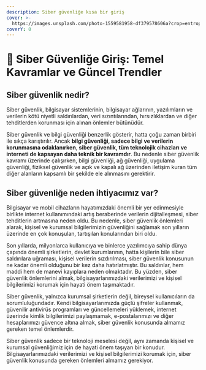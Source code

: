 ```yaml
---
description: Siber güvenliğe kısa bir giriş
cover: >-
  https://images.unsplash.com/photo-1559581958-df379578606a?crop=entropy&cs=tinysrgb&fm=jpg&ixid=MnwxOTcwMjR8MHwxfHNlYXJjaHwxMHx8Y3liZXIlMjBzZWN1cml0eXxlbnwwfHx8fDE2NzkwMTUzODI&ixlib=rb-4.0.3&q=80
coverY: 0
---
```


# 🥷 Siber Güvenliğe Giriş: Temel Kavramlar ve Güncel Trendler

## Siber güvenlik nedir?

Siber güvenlik, bilgisayar sistemlerinin, bilgisayar ağlarının, yazılımların ve verilerin kötü niyetli saldırılardan, veri sızıntılarından, hırsızlıklardan ve diğer tehditlerden korunması için alınan önlemler bütünüdür.&#x20;

Siber güvenlik ve bilgi güvenliği benzerlik gösterir, hatta çoğu zaman birbiri ile sıkça karıştırılır. Ancak **bilgi güvenliği, sadece bilgi ve verilerin korunmasına odaklanırken**, **siber güvenlik, tüm teknolojik cihazları ve interneti de kapsayan daha teknik bir kavramdır**. Bu nedenle siber güvenlik kavramı üzerinde çalışırken, bilgi güvenliği, ağ güvenliği, uygulama güvenliği, fiziksel güvenlik ve açık ve kapalı ağ üzerinden iletişim kuran tüm diğer alanların kapsamlı bir şekilde ele alınmasını gerektirir.

## Siber güvenliğe neden ihtiyacımız var?

Bilgisayar ve mobil cihazların hayatımızdaki önemli bir yer edinmesiyle birlikte internet kullanımındaki artış beraberinde verilerin dijitalleşmesi, siber tehditlerin artmasına neden oldu. Bu nedenle, siber güvenlik önlemleri alarak, kişisel ve kurumsal bilgilerimizin güvenliğini sağlamak son yılların üzerinde en çok konuşulan, tartışılan konularından biri oldu.

Son yıllarda, milyonlarca kullanıcıya ve binlerce yazılımcıya sahip dünya çapında önemli şirketlerin, devlet kurumlarının, hatta kişilerin bile siber saldırılara uğraması, kişisel verilerin sızdırılması, siber güvenlik konusunun ne kadar önemli olduğunu bir kez daha hatırlatmıştır. Bu saldırılar, hem maddi hem de manevi kayıplara neden olmaktadır. Bu yüzden, siber güvenlik önlemlerini almak, bilgisayarlarımızdaki verilerimizi ve kişisel bilgilerimizi korumak için hayati önem taşımaktadır.

Siber güvenlik, yalnızca kurumsal şirketlerin değil, bireysel kullanıcıların da sorumluluğundadır. Kendi bilgisayarlarımızda güçlü şifreler kullanmak, güvenilir antivirüs programları ve güncellemeleri yüklemek, internet üzerinde kimlik bilgilerimizi paylaşmamak, e-postalarımızı ve diğer hesaplarımızı güvence altına almak, siber güvenlik konusunda almamız gereken temel önlemlerdir.

Siber güvenlik sadece bir teknoloji meselesi değil, aynı zamanda kişisel ve kurumsal güvenliğimiz için de hayati önem taşıyan bir konudur. Bilgisayarlarımızdaki verilerimizi ve kişisel bilgilerimizi korumak için, siber güvenlik konusunda gereken önlemleri almamız gerekiyor.
